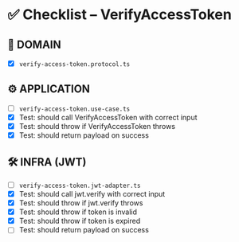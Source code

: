 # ✅ Checklist – VerifyAccessToken

## 🧩 DOMAIN

- [x] `verify-access-token.protocol.ts`

## ⚙️ APPLICATION

- [ ] `verify-access-token.use-case.ts`
- [x] Test: should call VerifyAccessToken with correct input
- [x] Test: should throw if VerifyAccessToken throws
- [x] Test: should return payload on success

## 🛠️ INFRA (JWT)

- [ ] `verify-access-token.jwt-adapter.ts`
- [x] Test: should call jwt.verify with correct input
- [x] Test: should throw if jwt.verify throws
- [x] Test: should throw if token is invalid
- [x] Test: should throw if token is expired
- [ ] Test: should return payload on success
